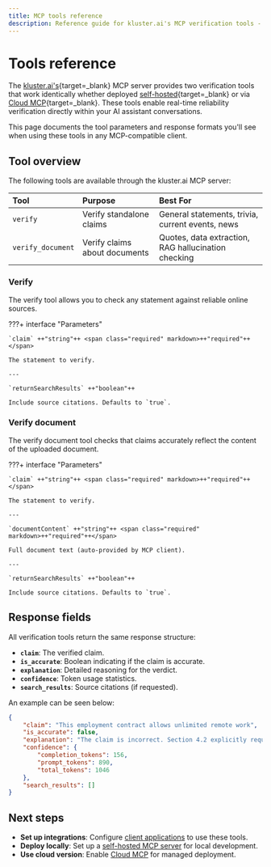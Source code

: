 ```yaml
---
title: MCP tools reference
description: Reference guide for kluster.ai's MCP verification tools - verify claims and documents with detailed parameters and response formats.
---
```


# Tools reference

The [kluster.ai's](https://www.kluster.ai/){target=\_blank} MCP server provides two verification tools that work identically whether deployed [self-hosted](/get-started/mcp/self-hosted/){target=\_blank} or via [Cloud MCP](/get-started/mcp/cloud/platform/){target=\_blank}. These tools enable real-time reliability verification directly within your AI assistant conversations.

This page documents the tool parameters and response formats you'll see when using these tools in any MCP-compatible client.

## Tool overview


The following tools are available through the kluster.ai MCP server:

| Tool | Purpose | Best For |
|:---|:---|:---|
| `verify` | Verify standalone claims | General statements, trivia, current events, news |
| `verify_document` | Verify claims about documents | Quotes, data extraction, RAG hallucination checking |

### Verify

The verify tool allows you to check any statement against reliable online sources.

???+ interface "Parameters"

    `claim` ++"string"++ <span class="required" markdown>++"required"++</span>

    The statement to verify.

    ---

    `returnSearchResults` ++"boolean"++

    Include source citations. Defaults to `true`.

### Verify document

The verify document tool checks that claims accurately reflect the content of the uploaded document.

???+ interface "Parameters"


    `claim` ++"string"++ <span class="required" markdown>++"required"++</span>

    The statement to verify.

    ---

    `documentContent` ++"string"++ <span class="required" markdown>++"required"++</span>

    Full document text (auto-provided by MCP client).

    ---

    `returnSearchResults` ++"boolean"++

    Include source citations. Defaults to `true`.

## Response fields

All verification tools return the same response structure:

- **`claim`**: The verified claim.
- **`is_accurate`**: Boolean indicating if the claim is accurate.
- **`explanation`**: Detailed reasoning for the verdict.
- **`confidence`**: Token usage statistics.
- **`search_results`**: Source citations (if requested).

An example can be seen below:

```json
{
    "claim": "This employment contract allows unlimited remote work",
    "is_accurate": false,
    "explanation": "The claim is incorrect. Section 4.2 explicitly requires on-site work minimum 3 days per week and residence within 50 miles of headquarters.",
    "confidence": {
        "completion_tokens": 156,
        "prompt_tokens": 890,
        "total_tokens": 1046
    },
    "search_results": []
}
```

## Next steps

- **Set up integrations**: Configure [client applications](/get-started/mcp/integrations/) to use these tools.
- **Deploy locally**: Set up a [self-hosted MCP server](/get-started/mcp/self-hosted/) for local development.
- **Use cloud version**: Enable [Cloud MCP](/get-started/mcp/cloud/platform/) for managed deployment.